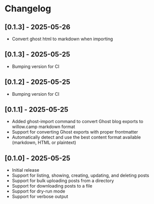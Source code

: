 # Changelog

## [0.1.3] - 2025-05-26

- Convert ghost html to markdown when importing

## [0.1.3] - 2025-05-25

- Bumping version for CI


## [0.1.2] - 2025-05-25

- Bumping version for CI

## [0.1.1] - 2025-05-25

- Added ghost-import command to convert Ghost blog exports to willow.camp markdown format
- Support for converting Ghost exports with proper frontmatter
- Automatically detect and use the best content format available (markdown, HTML or plaintext)

## [0.1.0] - 2025-05-25

- Initial release
- Support for listing, showing, creating, updating, and deleting posts
- Support for bulk uploading posts from a directory
- Support for downloading posts to a file
- Support for dry-run mode
- Support for verbose output
